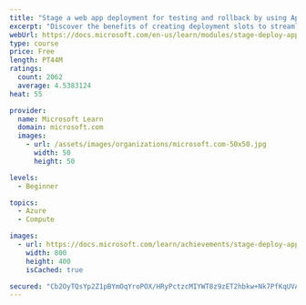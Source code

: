 ```yaml
---
title: "Stage a web app deployment for testing and rollback by using App Service deployment slots"
excerpt: "Discover the benefits of creating deployment slots to streamline deployment and roll back a web app in Azure App Service."
webUrl: https://docs.microsoft.com/en-us/learn/modules/stage-deploy-app-service-deployment-slots/
type: course
price: Free
length: PT44M
ratings:
  count: 2062
  average: 4.5383124
heat: 55

provider:
  name: Microsoft Learn
  domain: microsoft.com
  images:
    - url: /assets/images/organizations/microsoft.com-50x50.jpg
      width: 50
      height: 50

levels:
  - Beginner

topics:
  - Azure
  - Compute

images:
  - url: https://docs.microsoft.com/learn/achievements/stage-deploy-app-service-deployment-slots-social.png
    width: 800
    height: 400
    isCached: true

secured: "Cb2OyTQsYp2Z1pBYmOqYroPOX/HRyPctzcMIYWT8z9zET2hbkw+Nk7PfKqUVAd94iW5SjU4RTXIA5CG/+HSIIti3YCRscNkDN+FUanoPkNDfS81n4FYyVqtT62FBO8JOICDUn47l9WIpQRjppOxGQwX5pEfYaVVCPZOSs9GcBX9RPyTe3I5sj8t1SBHQNrRGdrzbnLzJnPGsKbUhjQvqqisDzt1aAqPUV+0YoQN6UBG8rAwA8fyUBUuwmRI4AB74UbU6hPs71RBnhy6KXBXBFzmRaDbiehCrM4PXod7cRUioDuI57Wwa311jPPcuCZ06GWkgAqdKYgJGJX1OrIya7um9ZI/rlpHbKqpUdzCyj+tPZ4r2T+2vrJqmco5SOX9TzUutOVaisaqHKndN1kso0Bpi/5koVD0GndmGmnkwYzk=;myTWUrfT/WBRHoG4ACQLJQ=="
---
```


